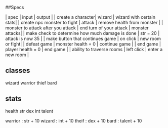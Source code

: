 ##Specs

| spec |  input |  output |
| create a character| wizard | wizard with certain stats|
| create npc monster to fight | attack | remove health from monster |
| monster to attack after you attack | end turn of your attack | monster attacks|
| make check to determine how much damage is done | str = 20 | attack is now 35 |
| make button that continues game | on click | new room or fight|
| defeat game | monster health = 0 | continue game |
| end game | player health = 0 | end game |
| ability to traverse rooms | left click | enter a new room |

## classes
wizard
warrior
thief
bard

## stats
health
str
dex
int
talent


warrior : str + 10
wizard : int + 10
theif : dex + 10
bard : talent + 10
